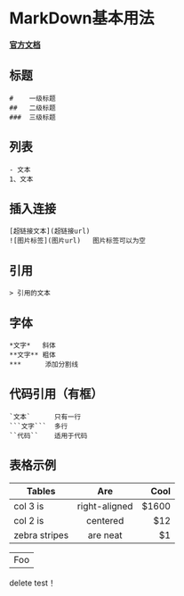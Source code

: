 ﻿# MarkDown基本用法
**[官方文档](http://wowubuntu.com/markdown/#list)**

## 标题
```
#    一级标题
##   二级标题
###  三级标题
```

## 列表
```
- 文本
1、文本
```

## 插入连接
```
[超链接文本](超链接url)
![图片标签](图片url)   图片标签可以为空
```

## 引用
```
> 引用的文本
```

## 字体
```
*文字*   斜体
**文字** 粗体
***      添加分割线
```


## 代码引用（有框）
```
`文本`      只有一行
```文字```  多行
``代码``    适用于代码
```


## 表格示例
| Tables        | Are           | Cool  |
| ------------- |:-------------:| -----:|
| col 3 is      | right-aligned | $1600 |
| col 2 is      | centered      |   $12 |
| zebra stripes | are neat      |    $1 |


<table>
    <tr>
        <td>Foo</td>
    </tr>
</table>

delete test！
